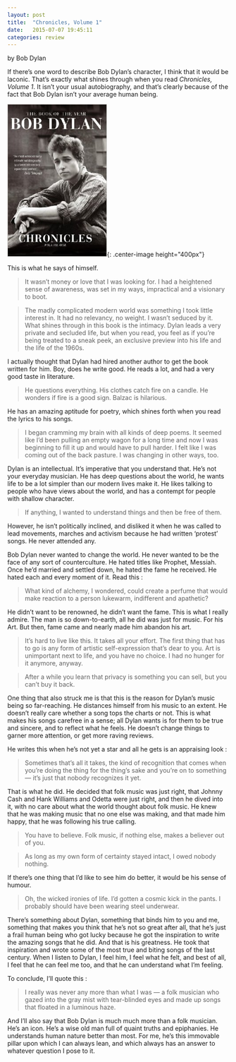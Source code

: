 ```yaml
---
layout: post
title:  "Chronicles, Volume 1"
date:   2015-07-07 19:45:11
categories: review
---
```


by Bob Dylan

If there’s one word to describe Bob Dylan’s character, I think that it would be laconic. That’s exactly what shines through when you read _Chronicles, Volume 1_. It isn’t your usual autobiography, and that’s clearly because of the fact that Bob Dylan isn’t your average human being.
<!--more-->

![My helpfl](/assets/chronicles.jpg){: .center-image height="400px"}

 This is what he says of himself.


> It wasn’t money or love that I was looking for. I had a heightened sense of awareness, was set in my ways, impractical and a visionary to boot.

> The madly complicated modern world was something I took little interest in. It had no relevancy, no weight. I wasn’t seduced by it.
What shines through in this book is the intimacy. Dylan leads a very private and secluded life, but when you read, you feel as if you’re being treated to a sneak peek, an exclusive preview into his life and the life of the 1960s.

I actually thought that Dylan had hired another author to get the book written for him. Boy, does he write good. He reads a lot, and had a very good taste in literature.

> He questions everything. His clothes catch fire on a candle. He wonders if fire is a good sign. Balzac is hilarious.

He has an amazing aptitude for poetry, which shines forth when you read the lyrics to his songs.

> I began cramming my brain with all kinds of deep poems. It seemed like I’d been pulling an empty wagon for a long time and now I was beginning to fill it up and would have to pull harder. I felt like I was coming out of the back pasture. I was changing in other ways, too.

Dylan is an intellectual. It’s imperative that you understand that. He’s not your everyday musician. He has deep questions about the world, he wants life to be a lot simpler than our modern lives make it. He likes talking to people who have views about the world, and has a contempt for people with shallow character.

> If anything, I wanted to understand things and then be free of them.

 However, he isn’t politically inclined, and disliked it when he was called to lead movements, marches and activism because he had written ‘protest’ songs. He never attended any.

Bob Dylan never wanted to change the world. He never wanted to be the face of any sort of counterculture. He hated titles like Prophet, Messiah. Once he’d married and settled down, he hated the fame he received. He hated each and every moment of it. Read this :

> What kind of alchemy, I wondered, could create a perfume that would make reaction to a person lukewarm, indifferent and apathetic?

He didn’t want to be renowned, he didn’t want the fame. This is what I really admire. The man is so down-to-earth, all he did was just for music. For his Art. But then, fame came and nearly made him abandon his art.

> It’s hard to live like this. It takes all your effort. The first thing that has to go is any form of artistic self-expression that’s dear to you. Art is unimportant next to life, and you have no choice. I had no hunger for it anymore, anyway.

> After a while you learn that privacy is something you can sell, but you can’t buy it back.

One thing that also struck me is that this is the reason for Dylan’s music being so far-reaching. He distances himself from his music to an extent. He doesn’t really care whether a song tops the charts or not. This is what makes his songs carefree in a sense; all Dylan wants is for them to be true and sincere, and to reflect what he feels. He doesn’t change things to garner more attention, or get more raving reviews.

He writes this when he’s not yet a star and all he gets is an appraising look :

> Sometimes that’s all it takes, the kind of recognition that comes when you’re doing the thing for the thing’s sake and you’re on to something — it’s just that nobody recognizes it yet.

That is what he did. He decided that folk music was just right, that Johnny Cash and Hank Williams and Odetta were just right, and then he dived into it, with no care about what the world thought about folk music. He knew that he was making music that no one else was making, and that made him happy, that he was following his true calling.

> You have to believe. Folk music, if nothing else, makes a believer out of you.

> As long as my own form of certainty stayed intact, I owed nobody nothing.

If there’s one thing that I’d like to see him do better, it would be his sense of humour.

> Oh, the wicked ironies of life. I’d gotten a cosmic kick in the pants. I probably should have been wearing steel underwear.

There’s something about Dylan, something that binds him to you and me, something that makes you think that he’s not so great after all, that he’s just a frail human being who got lucky because he got the inspiration to write the amazing songs that he did. And that is his greatness. He took that inspiration and wrote some of the most true and biting songs of the last century. When I listen to Dylan, I feel him, I feel what he felt, and best of all, I feel that he can feel me too, and that he can understand what I’m feeling.

To conclude, I’ll quote this :

> I really was never any more than what I was — a folk musician who gazed into the gray mist with tear-blinded eyes and made up songs that floated in a luminous haze.

And I’ll also say that Bob Dylan is much much more than a folk musician. He’s an icon. He’s a wise old man full of quaint truths and epiphanies. He understands human nature better than most. For me, he’s this immovable pillar upon which I can always lean, and which always has an answer to whatever question I pose to it.